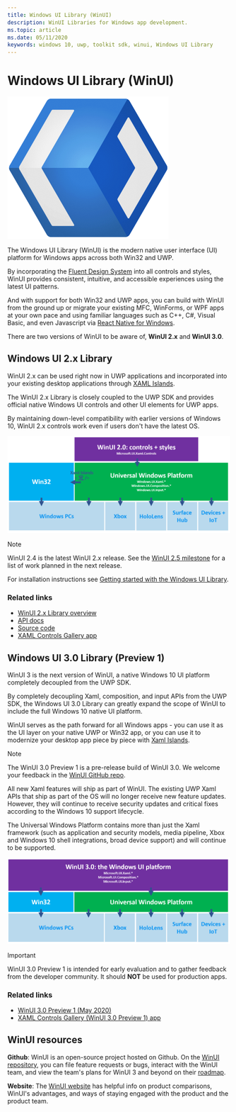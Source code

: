 ```yaml
---
title: Windows UI Library (WinUI)
description: WinUI Libraries for Windows app development. 
ms.topic: article
ms.date: 05/11/2020
keywords: windows 10, uwp, toolkit sdk, winui, Windows UI Library
---
```


# Windows UI Library (WinUI)

![Toolkits hero image](../images/logo-winui.png)

The Windows UI Library (WinUI) is the modern native user interface (UI) platform for Windows apps across both Win32 and UWP.

By incorporating the [Fluent Design System](https://www.microsoft.com/design/fluent/#/) into all controls and styles, WinUI provides consistent, intuitive, and accessible experiences using the latest UI patterns.

And with support for both Win32 and UWP apps, you can build with WinUI from the ground up or migrate your existing MFC, WinForms, or WPF apps at your own pace and using familiar languages such as C++, C#, Visual Basic, and even Javascript via [React Native for Windows](https://microsoft.github.io/react-native-windows/).

There are two versions of WinUI to be aware of, **WinUI 2.x** and **WinUI 3.0**.

## Windows UI 2.x Library

WinUI 2.x can be used right now in UWP applications and incorporated into your existing desktop applications through [XAML Islands](/windows/apps/desktop/modernize/xaml-islands).

The WinUI 2.x Library is closely coupled to the UWP SDK and provides official native Windows UI controls and other UI elements for UWP apps.

By maintaining down-level compatibility with earlier versions of Windows 10, WinUI 2.x controls work even if users don't have the latest OS.

![WinUI 2.x platform support](../images/platforms-winui2.png)

> [!NOTE]
> WinUI 2.4 is the latest WinUI 2.x release. See the [WinUI 2.5 milestone](https://github.com/microsoft/microsoft-ui-xaml/milestone/10) for a list of work planned in the next release.

For installation instructions see [Getting started with the Windows UI Library](winui2/getting-started.md).

### Related links

- [WinUI 2.x Library overview](winui2/index.md)
- [API docs](https://docs.microsoft.com/uwp/api/overview/winui/)
- [Source code](https://aka.ms/winui)
- [XAML Controls Gallery app](https://www.microsoft.com/p/xaml-controls-gallery/9msvh128x2zt)

## Windows UI 3.0 Library (Preview 1)

WinUI 3 is the next version of WinUI, a native Windows 10 UI platform completely decoupled from the UWP SDK.

By completely decoupling Xaml, composition, and input APIs from the UWP SDK, the Windows UI 3.0 Library can greatly expand the scope of WinUI to include the full Windows 10 native UI platform.

WinUI serves as the path forward for all Windows apps - you can use it as the UI layer on your native UWP or Win32 app, or you can use it to modernize your desktop app piece by piece with [Xaml Islands](https://docs.microsoft.com/windows/apps/desktop/modernize/xaml-islands).
 
> [!NOTE]
> The WinUI 3.0 Preview 1 is a pre-release build of WinUI 3.0. We welcome your feedback in the [WinUI GitHub repo](https://github.com/microsoft/microsoft-ui-xaml).

All new Xaml features will ship as part of WinUI. The existing UWP Xaml APIs that ship as part of the OS will no longer receive new feature updates. However, they will continue to receive security updates and critical fixes according to the Windows 10 support lifecycle.

The Universal Windows Platform contains more than just the Xaml framework (such as application and security models, media pipeline, Xbox and Windows 10 shell integrations, broad device support) and will continue to be supported.

![WinUI 3.0 platform support](../images/platforms-winui3.png)

> [!Important]
> WinUI 3.0 Preview 1 is intended for early evaluation and to gather feedback from the developer community. It should **NOT** be used for production apps.

### Related links

- [WinUI 3.0 Preview 1 (May 2020)](winui3/index.md)
- [XAML Controls Gallery (WinUI 3.0 Preview 1) app](https://github.com/microsoft/Xaml-Controls-Gallery/tree/winui3alpha)

## WinUI resources

**Github**: WinUI is an open-source project hosted on Github. On the [WinUI repository](https://github.com/microsoft/microsoft-ui-xaml), you can file feature requests or bugs, interact with the WinUI team, and view the team's plans for WinUI 3 and beyond on their [roadmap](https://github.com/microsoft/microsoft-ui-xaml/blob/master/docs/roadmap.md).

**Website**: The [WinUI website](https://aka.ms/winui) has helpful info on product comparisons, WinUI's advantages, and ways of staying engaged with the product and the product team.
